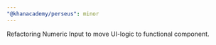 ```yaml
---
"@khanacademy/perseus": minor
---
```


Refactoring Numeric Input to move UI-logic to functional component.
